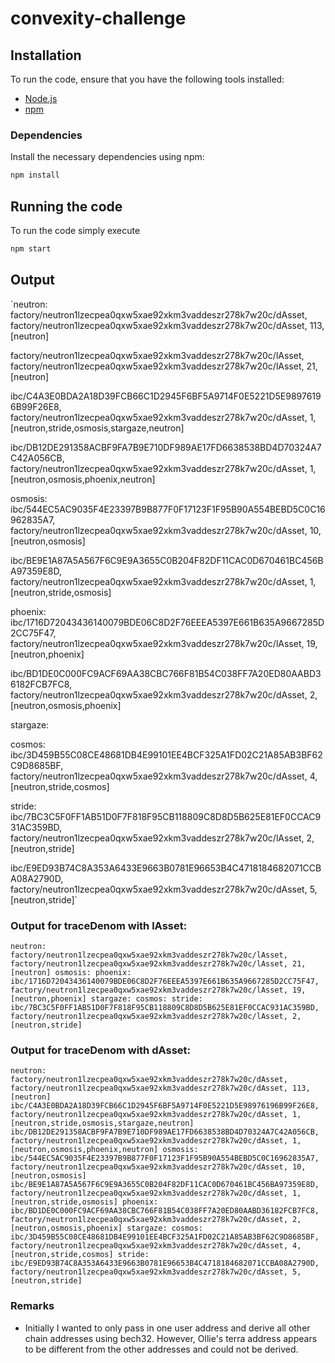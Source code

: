 # convexity-challenge

## Installation

To run the code, ensure that you have the following tools installed:

- [Node.js](https://nodejs.org/)
- [npm](https://www.npmjs.com/)

### Dependencies
Install the necessary dependencies using npm:

```bash
npm install
```

## Running the code
To run the code simply execute

```bash
npm start
```

## Output
`neutron:
factory/neutron1lzecpea0qxw5xae92xkm3vaddeszr278k7w20c/dAsset, factory/neutron1lzecpea0qxw5xae92xkm3vaddeszr278k7w20c/dAsset, 113, [neutron]

factory/neutron1lzecpea0qxw5xae92xkm3vaddeszr278k7w20c/lAsset, factory/neutron1lzecpea0qxw5xae92xkm3vaddeszr278k7w20c/lAsset, 21, [neutron]

ibc/C4A3E0BDA2A18D39FCB66C1D2945F6BF5A9714F0E5221D5E98976196B99F26E8, factory/neutron1lzecpea0qxw5xae92xkm3vaddeszr278k7w20c/dAsset, 1, [neutron,stride,osmosis,stargaze,neutron]

ibc/DB12DE291358ACBF9FA7B9E710DF989AE17FD6638538BD4D70324A7C42A056CB, factory/neutron1lzecpea0qxw5xae92xkm3vaddeszr278k7w20c/dAsset, 1, [neutron,osmosis,phoenix,neutron]

osmosis:
ibc/544EC5AC9035F4E23397B9B877F0F17123F1F95B90A554BEBD5C0C16962835A7, factory/neutron1lzecpea0qxw5xae92xkm3vaddeszr278k7w20c/dAsset, 10, [neutron,osmosis]

ibc/BE9E1A87A5A567F6C9E9A3655C0B204F82DF11CAC0D670461BC456BA97359E8D, factory/neutron1lzecpea0qxw5xae92xkm3vaddeszr278k7w20c/dAsset, 1, [neutron,stride,osmosis]

phoenix:
ibc/1716D72043436140079BDE06C8D2F76EEEA5397E661B635A9667285D2CC75F47, factory/neutron1lzecpea0qxw5xae92xkm3vaddeszr278k7w20c/lAsset, 19, [neutron,phoenix]

ibc/BD1DE0C000FC9ACF69AA38CBC766F81B54C038FF7A20ED80AABD36182FCB7FC8, factory/neutron1lzecpea0qxw5xae92xkm3vaddeszr278k7w20c/dAsset, 2, [neutron,osmosis,phoenix]

stargaze:

cosmos:
ibc/3D459B55C08CE48681DB4E99101EE4BCF325A1FD02C21A85AB3BF62C9D8685BF, factory/neutron1lzecpea0qxw5xae92xkm3vaddeszr278k7w20c/dAsset, 4, [neutron,stride,cosmos]

stride:
ibc/7BC3C5F0FF1AB51D0F7F818F95CB118809C8D8D5B625E81EF0CCAC931AC359BD, factory/neutron1lzecpea0qxw5xae92xkm3vaddeszr278k7w20c/lAsset, 2, [neutron,stride]

ibc/E9ED93B74C8A353A6433E9663B0781E96653B4C4718184682071CCBA08A2790D, factory/neutron1lzecpea0qxw5xae92xkm3vaddeszr278k7w20c/dAsset, 5, [neutron,stride]`

### Output for traceDenom with lAsset:
`neutron:
factory/neutron1lzecpea0qxw5xae92xkm3vaddeszr278k7w20c/lAsset, factory/neutron1lzecpea0qxw5xae92xkm3vaddeszr278k7w20c/lAsset, 21, [neutron]
osmosis:
phoenix:
ibc/1716D72043436140079BDE06C8D2F76EEEA5397E661B635A9667285D2CC75F47, factory/neutron1lzecpea0qxw5xae92xkm3vaddeszr278k7w20c/lAsset, 19, [neutron,phoenix]
stargaze:
cosmos:
stride:
ibc/7BC3C5F0FF1AB51D0F7F818F95CB118809C8D8D5B625E81EF0CCAC931AC359BD, factory/neutron1lzecpea0qxw5xae92xkm3vaddeszr278k7w20c/lAsset, 2, [neutron,stride]`

### Output for traceDenom with dAsset:
`neutron:
factory/neutron1lzecpea0qxw5xae92xkm3vaddeszr278k7w20c/dAsset, factory/neutron1lzecpea0qxw5xae92xkm3vaddeszr278k7w20c/dAsset, 113, [neutron]
ibc/C4A3E0BDA2A18D39FCB66C1D2945F6BF5A9714F0E5221D5E98976196B99F26E8, factory/neutron1lzecpea0qxw5xae92xkm3vaddeszr278k7w20c/dAsset, 1, [neutron,stride,osmosis,stargaze,neutron]
ibc/DB12DE291358ACBF9FA7B9E710DF989AE17FD6638538BD4D70324A7C42A056CB, factory/neutron1lzecpea0qxw5xae92xkm3vaddeszr278k7w20c/dAsset, 1, [neutron,osmosis,phoenix,neutron]
osmosis:
ibc/544EC5AC9035F4E23397B9B877F0F17123F1F95B90A554BEBD5C0C16962835A7, factory/neutron1lzecpea0qxw5xae92xkm3vaddeszr278k7w20c/dAsset, 10, [neutron,osmosis]
ibc/BE9E1A87A5A567F6C9E9A3655C0B204F82DF11CAC0D670461BC456BA97359E8D, factory/neutron1lzecpea0qxw5xae92xkm3vaddeszr278k7w20c/dAsset, 1, [neutron,stride,osmosis]
phoenix:
ibc/BD1DE0C000FC9ACF69AA38CBC766F81B54C038FF7A20ED80AABD36182FCB7FC8, factory/neutron1lzecpea0qxw5xae92xkm3vaddeszr278k7w20c/dAsset, 2, [neutron,osmosis,phoenix]
stargaze:
cosmos:
ibc/3D459B55C08CE48681DB4E99101EE4BCF325A1FD02C21A85AB3BF62C9D8685BF, factory/neutron1lzecpea0qxw5xae92xkm3vaddeszr278k7w20c/dAsset, 4, [neutron,stride,cosmos]
stride:
ibc/E9ED93B74C8A353A6433E9663B0781E96653B4C4718184682071CCBA08A2790D, factory/neutron1lzecpea0qxw5xae92xkm3vaddeszr278k7w20c/dAsset, 5, [neutron,stride]`

### Remarks 
- Initially I wanted to only pass in one user address and derive all other chain addresses using bech32. However, Ollie's terra address appears to be different from the other addresses and could not be derived.